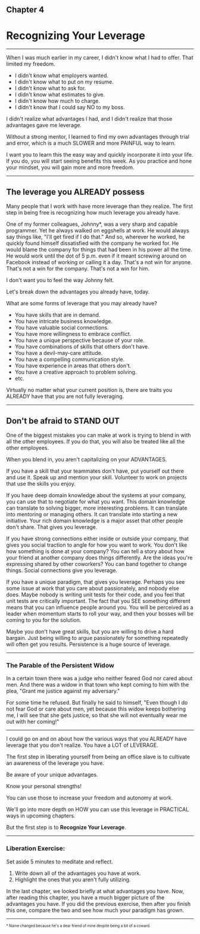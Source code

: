 
## Chapter 4
# Recognizing Your Leverage

----

When I was much earlier in my career, I didn't know what I had to offer. That limited my freedom. 

- I didn't know what employers wanted.
- I didn't know what to put on my resume.
- I didn't know what to ask for.
- I didn't know what estimates to give.
- I didn't know how much to charge.
- I didn't know that I could say NO to my boss.

I didn't realize what advantages I had, and I didn't realize that those advantages gave me leverage.

Without a strong mentor, I learned to find my own advantages through trial and error, which is a much SLOWER and more PAINFUL way to learn.

I want you to learn this the easy way and quickly incorporate it into your life. If you do, you will start seeing benefits this week. As you practice and hone your mindset, you will gain more and more freedom. 

----

## The leverage you ALREADY possess

Many people that I work with have more leverage than they realize. The first step in being free is recognizing how much leverage you already have.

One of my former colleagues, Johnny*, was a very sharp and capable programmer. Yet he always walked on eggshells at work. He would always say things like, "I'll get fired if I do that." And so, wherever he worked, he quickly found himself dissatisfied with the company he worked for. He would blame the company for things that had been in his power all the time. He would work until the dot of 5 p.m. even if it meant screwing around on Facebook instead of working or calling it a day. That's a not win for anyone. That's not a win for the company. That's not a win for him. 

I don't want you to feel the way Johnny felt. 

Let's break down the advantages you already have, today.

What are some forms of leverage that you may already have?

- You have skills that are in demand.
- You have intricate business knowledge.
- You have valuable social connections.
- You have more willingness to embrace conflict.
- You have a unique perspective because of your role.
- You have combinations of skills that others don't have.
- You have a devil-may-care attitude.
- You have a compelling communication style.
- You have experience in areas that others don't.
- You have a creative approach to problem solving.
- etc.

Virtually no matter what your current position is, there are traits you ALREADY have that you are not fully leveraging.

----

## Don't be afraid to STAND OUT

One of the biggest mistakes you can make at work is trying to blend in with all the other employees. If you do that, you will also be treated like all the other employees.

When you blend in, you aren't capitalizing on your ADVANTAGES.

If you have a skill that your teammates don't have, put yourself out there and use it. Speak up and mention your skill. Volunteer to work on projects that use the skills you enjoy. 

If you have deep domain knowledge about the systems at your company, you can use that to negotiate for what you want. This domain knowledge can translate to solving bigger, more interesting problems. It can translate into mentoring or managing others. It can translate into starting a new initiative. Your rich domain knowledge is a major asset that other people don't share. That gives you leverage.

If you have strong connections either inside or outside your company, that gives you social traction to angle for how you want to work. You don't like how something is done at your company? You can tell a story about how your friend at another company does things differently. Are the ideas you're expressing shared by other coworkers? You can band together to change things. Social connections give you leverage.

If you have a unique paradigm, that gives you leverage. Perhaps you see some issue at work that you care about passionately, and nobody else does. Maybe nobody is writing unit tests for their code, and you feel that unit tests are critically important. The fact that you SEE something different means that you can influence people around you. You will be perceived as a leader when momentum starts to roll your way, and then your bosses will be coming to you for the solution. 

Maybe you don't have great skills, but you are willing to drive a hard bargain. Just being willing to argue passionately for something repeatedly will often get you results. Persistence is a huge source of leverage. 

----

### The Parable of the Persistent Widow

In a certain town there was a judge who neither feared God nor cared about men. And there was a widow in that town who kept coming to him with the plea, "Grant me justice against my adversary."

For some time he refused. But finally he said to himself, "Even though I do not fear God or care about men, yet because this widow keeps bothering me, I will see that she gets justice, so that she will not eventually wear me out with her coming!"

----

I could go on and on about how the various ways that you ALREADY have leverage that you don't realize. You have a LOT of LEVERAGE.

The first step in liberating yourself from being an office slave is to cultivate an awareness of the leverage you have. 

Be aware of your unique advantages. 

Know your personal strengths!

You can use those to increase your freedom and autonomy at work. 

We'll go into more depth on HOW you can use this leverage in PRACTICAL ways in upcoming chapters. 

But the first step is to **Recognize Your Leverage**.

----

### Liberation Exercise:

Set aside 5 minutes to meditate and reflect.
1. Write down all of the advantages you have at work.
2. Highlight the ones that you aren't fully utilizing.

In the last chapter, we looked briefly at what advantages you have.
Now, after reading this chapter, you have a much bigger picture of the advantages you have.
If you did the previous exercise, then after you finish this one, compare the two and see how much your paradigm has grown.

----

<sub><sup>\* Name changed because he's a dear friend of mine despite being a bit of a coward.</sup></sub>
